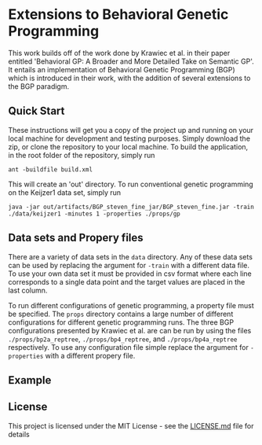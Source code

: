 # Extensions to Behavioral Genetic Programming

This work builds off of the work done by Krawiec et al. in their paper entitled 'Behavioral GP: A Broader and More Detailed Take on Semantic GP'. It entails an implementation of Behavioral Genetic Programming (BGP) which is introduced in their work, with the addition of several extensions to the BGP paradigm.

## Quick Start

These instructions will get you a copy of the project up and running on your local machine for development and testing purposes. Simply download the zip, or clone the repository to your local machine. To build the application, in the root folder of the repository, simply run 

```
ant -buildfile build.xml
```

This will create an 'out' directory.  To run conventional genetic programming on the Keijzer1 data set, simply run

```
java -jar out/artifacts/BGP_steven_fine_jar/BGP_steven_fine.jar -train ./data/keijzer1 -minutes 1 -properties ./props/gp
```

## Data sets and Propery files

There are a variety of data sets in the ```data``` directory.  Any of these data sets can be used by replacing the argument for ```-train``` with a different data file. To use your own data set it must be provided in csv format where each line corresponds to a single data point and the target values are placed in the last column.

To run different configurations of genetic programming, a property file must be specified. The ```props``` directory contains a large number of different configurations for different genetic programming runs.  The three BGP configurations presented by Krawiec et al. are can be run by using the files ```./props/bp2a_reptree```, ```./props/bp4_reptree```, and ```./props/bp4a_reptree``` respectively.  To use any configuration file simple replace the argument for ```-properties``` with a different propery file.

## Example

## License

This project is licensed under the MIT License - see the [LICENSE.md](LICENSE.md) file for details
